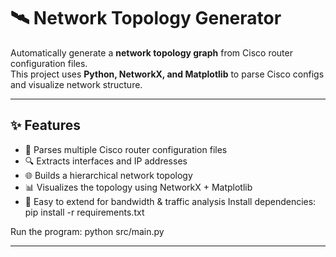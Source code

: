 # 🛰️ Network Topology Generator

Automatically generate a **network topology graph** from Cisco router configuration files.  
This project uses **Python, NetworkX, and Matplotlib** to parse Cisco configs and visualize network structure.

---

## ✨ Features
- 📂 Parses multiple Cisco router configuration files
- 🔍 Extracts interfaces and IP addresses
- 🌐 Builds a hierarchical network topology
- 📊 Visualizes the topology using NetworkX + Matplotlib
- 🚀 Easy to extend for bandwidth & traffic analysis
Install dependencies:
    pip install -r requirements.txt

Run the program:
    python src/main.py

---
